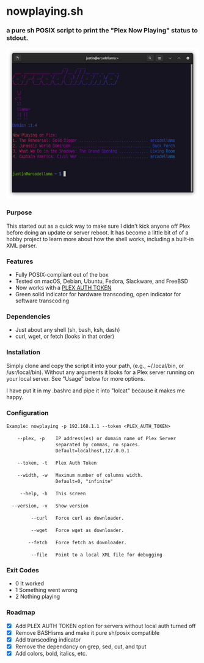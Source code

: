 # nowplaying.sh
### a pure sh POSIX script to print the "Plex Now Playing" status to stdout.

![Image](/.github/images/screenshot.png)

### Purpose
This started out as a quick way to make sure I didn't kick anyone off Plex before doing an update or server reboot. It has become a little bit of of a hobby project to learn more about how the shell works, including a built-in XML parser.

### Features
- Fully POSIX-compliant out of the box
- Tested on macOS, Debian, Ubuntu, Fedora, Slackware, and FreeBSD
- Now works with a [PLEX AUTH TOKEN](https://support.plex.tv/articles/204059436-finding-an-authentication-token-x-plex-token/)
- Green solid indicator for hardware transcoding, open indicator for software transcoding

### Dependencies
- Just about any shell (sh, bash, ksh, dash)
- curl, wget, or fetch (looks in that order)

### Installation
Simply clone and copy the script it into your path, (e.g., ~/.local/bin, or /usr/local/bin). Without any arguments it looks for a Plex server running on your local server.
See "Usage" below for more options.

I have put it in my .bashrc and pipe it into "lolcat" because it makes me happy.

### Configuration

    Example: nowplaying -p 192.168.1.1 --token <PLEX_AUTH_TOKEN> 
            
        --plex, -p    IP address(es) or domain name of Plex Server
                      separated by commas, no spaces.
                      Default=localhost,127.0.0.1

        --token, -t   Plex Auth Token

        --width, -w   Maximum number of columns width.
                      Default=0, "infinite"

         --help, -h   This screen

      --version, -v   Show version

             --curl   Force curl as downloader.

             --wget   Force wget as downloader.

            --fetch   Force fetch as downloader.

             --file   Point to a local XML file for debugging

### Exit Codes
- 0 It worked
- 1 Something went wrong
- 2 Nothing playing

### Roadmap
- [x] Add PLEX AUTH TOKEN option for servers without local auth turned off
- [x] Remove BASHisms and make it pure sh/posix compatible
- [x] Add transcoding indicator
- [x] Remove the dependancy on grep, sed, cut, and tput
- [x] Add colors, bold, italics, etc.
